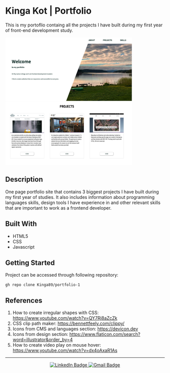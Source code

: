 # Kinga Kot | Portfolio

This is my portoflio containg all the projects I have built during my first year of front-end development study.

<div id="images">
<img src="images/portfolio.png" width="400" height="200"/>
<img src="images/portfolio2.png" width="400" height="200"/>
</div>

## Description

One page portfolio site that contains 3 biggest projects I have built during my first year of studies. It also includes information about programming languages skills, design tools I have experience in and other relevant skills that are important to work as a frontend developer.

## Built With

- HTML5
- CSS
- Javascript

## Getting Started

Project can be accessed through following repository:

```
gh repo clone Kinga89/portfolio-1
```

## References

1. How to create irregular shapes with CSS:
   https://www.youtube.com/watch?v=QY7Rj8aZcZk
2. CSS clip path maker: https://bennettfeely.com/clippy/
3. Icons from CMS and languages section:
   https://devicon.dev
4. Icons from design section: https://www.flaticon.com/search?word=illustrator&order_by=4
5. How to create video play on mouse hover: https://www.youtube.com/watch?v=dx4oAxaR1As

---

<div id="social" align="center">
<a href="https://www.linkedin.com/in/kinga-kot-3a4b8a149/">
  <img src="https://img.shields.io/badge/LinkedIn-blue?style=for-the-badge&logo=linkedin&logoColor=white" alt="LinkedIn Badge"/>
 </a>
  <a href="kotkiga89@gmail.com">
  <img src="https://img.shields.io/badge/Gmail-D14836?style=for-the-badge&logo=gmail&logoColor=white" alt="Gmail Badge"/>
 </a>
</div>

<div align="center">
  <img src="https://komarev.com/ghpvc/?username=Kinga89&style=flat-square&color=blue" alt=""/>
</div>



